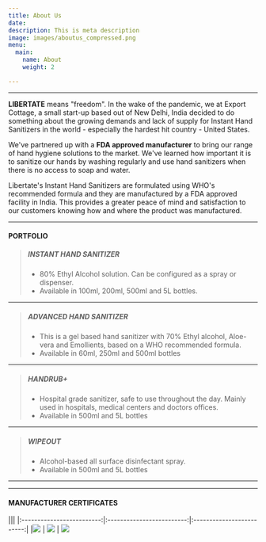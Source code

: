 ```yaml
---
title: About Us
date: 
description: This is meta description
image: images/aboutus_compressed.png
menu:
  main:
    name: About
    weight: 2

---
```

***

**LIBERTATE** means "freedom". In the wake of the pandemic, we at Export Cottage, a small start-up based out of New Delhi, India decided to do something about the growing demands and lack of supply for Instant Hand Sanitizers in the world - especially the hardest hit country - United States.

We've partnered up with a **FDA approved manufacturer** to bring our range of hand hygiene solutions to the market. We've learned how important it is to sanitize our hands by washing regularly and use hand sanitizers when there is no access to soap and water.

Libertate's Instant Hand Sanitizers are formulated using WHO's recommended formula and they are manufactured by a FDA approved facility in India. This provides a greater peace of mind and satisfaction to our customers knowing how and where the product was manufactured.

***

#### PORTFOLIO

> ##### INSTANT HAND SANITIZER
>
> * 80% Ethyl Alcohol solution. Can be configured as a spray or dispenser.
> * Available in 100ml, 200ml, 500ml and 5L bottles.

***

> ##### ADVANCED HAND SANITIZER
>
> * This is a gel based hand sanitizer with 70% Ethyl alcohol, Aloe-vera and Emollients, based on a WHO recommended formula.
> * Available in 60ml, 250ml and 500ml bottles

***

> ##### HANDRUB+
>
> * Hospital grade sanitizer, safe to use throughout the day. Mainly used in hospitals, medical centers and doctors offices.
> * Available in 500ml and 5L bottles

***

> ##### WIPEOUT
>
> * Alcohol-based all surface disinfectant spray.
> * Available in 500ml and 5L bottles
***
***
#### MANUFACTURER CERTIFICATES
|||
|:-------------------------:|:-------------------------:|:-------------------------:|
|![](/images/fda.jpeg) | ![](/images/who.jpeg) | ![](/images/iso.jpeg)
